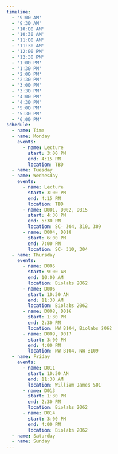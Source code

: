 ```yaml
---
timeline:
  - '9:00 AM'
  - '9:30 AM'
  - '10:00 AM'
  - '10:30 AM'
  - '11:00 AM'
  - '11:30 AM'
  - '12:00 PM'
  - '12:30 PM'
  - '1:00 PM'
  - '1:30 PM'
  - '2:00 PM'
  - '2:30 PM'
  - '3:00 PM'
  - '3:30 PM'
  - '4:00 PM'
  - '4:30 PM'
  - '5:00 PM'
  - '5:30 PM'
  - '6:00 PM'
schedule:
  - name: Time
  - name: Monday
    events:
      - name: Lecture
        start: 3:00 PM
        end: 4:15 PM
        location: TBD
  - name: Tuesday
  - name: Wednesday
    events:
      - name: Lecture
        start: 3:00 PM
        end: 4:15 PM
        location: TBD
      - name: D001, D002, D015
        start: 4:30 PM
        end: 5:30 PM
        location: SC- 304, 310, 309
      - name: D004, D018
        start: 6:00 PM
        end: 7:00 PM
        location: SC- 310, 304
  - name: Thursday
    events:
      - name: D005
        start: 9:00 AM
        end: 10:00 AM
        location: Biolabs 2062
      - name: D006
        start: 10:30 AM
        end: 11:30 AM
        location: Biolabs 2062
      - name: D008, D016
        start: 1:30 PM
        end: 2:30 PM
        location: NW B104, Biolabs 2062
      - name: D009, D017
        start: 3:00 PM
        end: 4:00 PM
        location: NW B104, NW B109
  - name: Friday
    events:
      - name: D011
        start: 10:30 AM
        end: 11:30 AM
        location: William James 501
      - name: D013
        start: 1:30 PM
        end: 2:30 PM
        location: Biolabs 2062
      - name: D014
        start: 3:00 PM
        end: 4:00 PM
        location: Biolabs 2062
  - name: Saturday
  - name: Sunday
---
```

